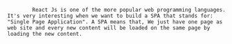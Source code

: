             React Js is one of the more popular web programming languages. It's very interesting when we want to build a SPA that stands for: "Single Page Application". A SPA means that, We just have one page as web site and every new content will be loaded on the same page by loading the new content. 

        